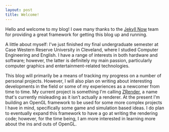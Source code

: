 ```yaml
---
layout: post
title: Welcome!
---
```


Hello and welcome to my blog! I owe many thanks to the [Jekyll Now](https://github.com/barryclark/jekyll-now) team for providing a great framework for getting this blog up and running. 

A little about myself: I've just finished my final undergraduate semester at Case Western Reserve University in Cleveland, where I studied Computer Engineering and English. I have a range of interests in both hardware and software; however, the latter is definitely my main passion, particularly computer graphics and entertainment-related technologies.

This blog will primarily be a means of tracking my progress on a number of personal projects. However, I will also plan on writing about interesting developments in the field or some of my experiences as a newcomer from time to time. My current project is something I'm calling [ZRender](https://github.com/mjzyle/zrender), a name that's currently misleading as it isn't actually a renderer. At the present I'm building an OpenGL framework to be used for some more complex projects I have in mind, specifically some game and simulation based ideas. I do plan to eventually expand this framework to have a go at writing the rendering code; however, for the time being, I am more interested in learning more about the ins and outs of OpenGL.
